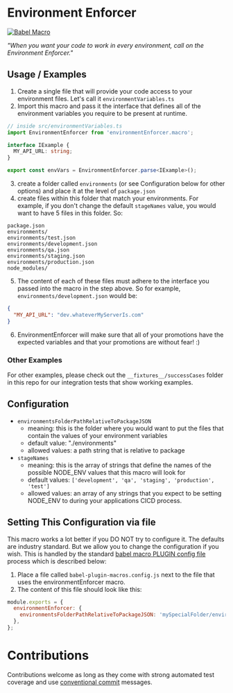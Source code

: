 # Environment Enforcer

[![Babel Macro](https://img.shields.io/badge/babel--macro-%F0%9F%8E%A3-f5da55.svg?style=flat-square)](https://github.com/kentcdodds/babel-plugin-macros)

_"When you want your code to work in every environment, call on the Environment Enforcer."_

## Usage / Examples

1. Create a single file that will provide your code access to your environment files. Let's call it `environmentVariables.ts`
2. Import this macro and pass it the interface that defines all of the environment variables you require to be present at runtime.

```ts
// inside src/environmentVariables.ts
import EnvironmentEnforcer from 'environmentEnforcer.macro';

interface IExample {
  MY_API_URL: string;
}

export const envVars = EnvironmentEnforcer.parse<IExample>();
```

3. create a folder called `environments` (or see Configuration below for other options) and place it at the level of `package.json`
4. create files within this folder that match your environments. For example, if you don't change the default `stageNames` value, you would want to have 5 files in this folder. So:

```
package.json
environments/
environments/test.json
environments/development.json
environments/qa.json
environments/staging.json
environments/production.json
node_modules/
```

5. The content of each of these files must adhere to the interface you passed into the macro in the step above. So for example, `environments/development.json` would be:

```json
{
  "MY_API_URL": "dev.whateverMyServerIs.com"
}
```

6. EnvironmentEnforcer will make sure that all of your promotions have the expected variables and that your promotions are without fear! :)

### Other Examples

For other examples, please check out the `__fixtures__/successCases` folder in this repo for our integration tests that show working examples.

## Configuration

- `environmentsFolderPathRelativeToPackageJSON`
  - meaning: this is the folder where you would want to put the files that contain the values of your environment variables
  - default value: "./environments"
  - allowed values: a path string that is relative to package
- `stageNames`
  - meaning: this is the array of strings that define the names of the possible NODE_ENV values that this macro will look for
  - default values: `['development', 'qa', 'staging', 'production', 'test']`
  - allowed values: an array of any strings that you expect to be setting NODE_ENV to during your applications CICD process.

## Setting This Configuration via file

This macro works a lot better if you DO NOT try to configure it. The defaults are industry standard. But we allow you to change the configuration if you wish. This is handled by the standard [babel macro PLUGIN config file](https://github.com/kentcdodds/babel-plugin-macros/blob/main/other/docs/user.md#config) process which is described below:

1. Place a file called `babel-plugin-macros.config.js` next to the file that uses the environmentEnforcer macro.
2. The content of this file should look like this:

```js
module.exports = {
  environmentEnforcer: {
    environmentsFolderPathRelativeToPackageJSON: 'mySpecialFolder/environments',
  },
};
```

# Contributions

Contributions welcome as long as they come with strong automated test coverage and use [conventional commit](https://www.conventionalcommits.org/) messages.
